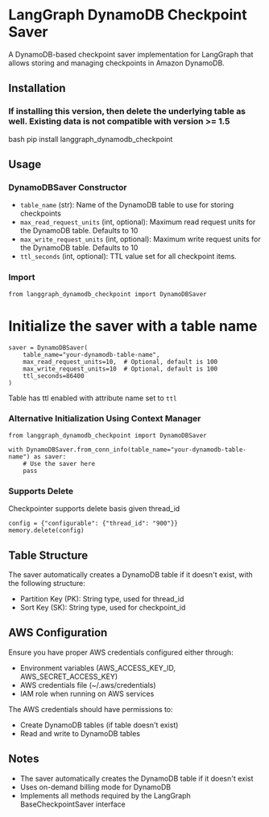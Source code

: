 # LangGraph DynamoDB Checkpoint Saver

A DynamoDB-based checkpoint saver implementation for LangGraph that allows storing and managing checkpoints in Amazon DynamoDB.

## Installation
### If installing this version, then delete the underlying table as well. Existing data is not compatible with version >= 1.5
bash
pip install langgraph_dynamodb_checkpoint


## Usage

### DynamoDBSaver Constructor

- `table_name` (str): Name of the DynamoDB table to use for storing checkpoints
- `max_read_request_units` (int, optional): Maximum read request units for the DynamoDB table. Defaults to 10
- `max_write_request_units` (int, optional): Maximum write request units for the DynamoDB table. Defaults to 10
- `ttl_seconds` (int, optional): TTL value set for all checkpoint items.

### Import

```
from langgraph_dynamodb_checkpoint import DynamoDBSaver
```

# Initialize the saver with a table name
```
saver = DynamoDBSaver(
    table_name="your-dynamodb-table-name",
    max_read_request_units=10,  # Optional, default is 100
    max_write_request_units=10  # Optional, default is 100
    ttl_seconds=86400
)
```
Table has ttl enabled with attribute name set to `ttl`

### Alternative Initialization Using Context Manager

```
from langgraph_dynamodb_checkpoint import DynamoDBSaver

with DynamoDBSaver.from_conn_info(table_name="your-dynamodb-table-name") as saver:
    # Use the saver here
    pass
```

### Supports Delete
Checkpointer supports delete basis given thread_id
```
config = {"configurable": {"thread_id": "900"}}
memory.delete(config)
```

## Table Structure

The saver automatically creates a DynamoDB table if it doesn't exist, with the following structure:

- Partition Key (PK): String type, used for thread_id
- Sort Key (SK): String type, used for checkpoint_id

## AWS Configuration

Ensure you have proper AWS credentials configured either through:
- Environment variables (AWS_ACCESS_KEY_ID, AWS_SECRET_ACCESS_KEY)
- AWS credentials file (~/.aws/credentials)
- IAM role when running on AWS services

The AWS credentials should have permissions to:
- Create DynamoDB tables (if table doesn't exist)
- Read and write to DynamoDB tables

## Notes

- The saver automatically creates the DynamoDB table if it doesn't exist
- Uses on-demand billing mode for DynamoDB
- Implements all methods required by the LangGraph BaseCheckpointSaver interface